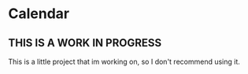 # Calendar
## THIS IS A WORK IN PROGRESS
This is a little project that im working on, so I don't recommend using it.